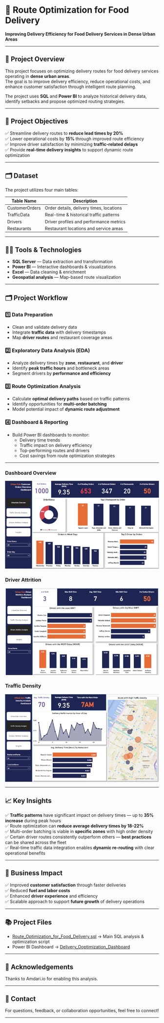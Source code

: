 # 🚗 Route Optimization for Food Delivery  
**Improving Delivery Efficiency for Food Delivery Services in Dense Urban Areas**

---

## 📖 Project Overview

This project focuses on optimizing delivery routes for food delivery services operating in **dense urban areas**.  
The goal is to improve delivery efficiency, reduce operational costs, and enhance customer satisfaction through intelligent route planning.

The project uses **SQL** and **Power BI** to analyze historical delivery data, identify setbacks and propose optimized routing strategies.

---

## 🎯 Project Objectives

✅ Streamline delivery routes to **reduce lead times by 20%**  
✅ Lower operational costs by **15%** through improved route efficiency  
✅ Improve driver satisfaction by minimizing **traffic-related delays**  
✅ Provide **real-time delivery insights** to support dynamic route optimization  

---

## 🗂 Dataset

The project utilizes four main tables:

| Table Name         | Description |
|--------------------|-------------|
| CustomerOrders     | Order details, delivery times, locations |
| TrafficData        | Real-time & historical traffic patterns |
| Drivers            | Driver profiles and performance metrics |
| Restaurants        | Restaurant locations and service areas |

---

## 👨‍💻 Tools & Technologies

- **SQL Server** — Data extraction and transformation  
- **Power BI** — Interactive dashboards & visualizations  
- **Excel** — Data cleaning & enrichment  
- **Geospatial analysis** — Map-based route visualization  

---

## 🗂 Project Workflow

### 1️⃣ Data Preparation

- Clean and validate delivery data  
- Integrate **traffic data** with delivery timestamps  
- Map **driver routes** and restaurant coverage areas  

### 2️⃣ Exploratory Data Analysis (EDA)

- Analyze delivery times by **zone**, **restaurant**, and **driver**  
- Identify **peak traffic hours** and bottleneck areas  
- Segment drivers by **performance and efficiency**  

### 3️⃣ Route Optimization Analysis

- Calculate **optimal delivery paths** based on traffic patterns  
- Identify opportunities for **multi-order batching**  
- Model potential impact of **dynamic route adjustment**  

### 4️⃣ Dashboard & Reporting

- Build Power BI dashboards to monitor:
    - Delivery time trends  
    - Traffic impact on delivery efficiency  
    - Top-performing routes and drivers  
    - Cost savings from route optimization strategies  

---
### Dashboard Overview
![Dashboard Overview](Power%20BI%20Pictures/DashboardOverview.png)

### Driver Attrition
![Dashboard Overview](Power%20BI%20Pictures/Driver_Attrition_Analysis.png)

### Traffic Density
![Dashboard Overview](Power%20BI%20Pictures/Traffic_Density_Analysis.png)

---

## 📈 Key Insights

✅ **Traffic patterns** have significant impact on delivery times — up to **35% increase** during peak hours  
✅ Route optimization can **reduce average delivery times by 18-22%**  
✅ Multi-order batching is viable in **specific zones** with high order density  
✅ Certain driver routes consistently outperform others — **best practices** can be shared across the fleet  
✅ Real-time traffic data integration enables **dynamic re-routing** with clear operational benefits  

---

## 🚀 Business Impact

✅ Improved **customer satisfaction** through faster deliveries  
✅ Reduced **fuel and labor costs**  
✅ Enhanced **driver experience** and efficiency  
✅ Scalable approach to support **future growth** of delivery operations  

---

## 📚 Project Files

- [Route_Optimization_for_Food_Delivery.sql](./Route_Optimization_for_Food_Delivery.sql) → Main SQL analysis & optimization script  
- Power BI Dashboard → [Delivery_Ooptimization_Dashboard](https://app.powerbi.com/groups/me/reports/d596a82c-b9d9-4ecf-94dd-984edce9583f?ctid=319a61c8-ee1e-4161-8f35-b9553227afd7&pbi_source=linkShare&bookmarkGuid=2c52c005-ae0f-44e4-bc7e-56c3931703fe) 

---

## 🤝 Acknowledgements

Thanks to Amdari.io for enabling this analysis.

---

## 💬 Contact

For questions, feedback, or collaboration opportunities, feel free to connect!

---
